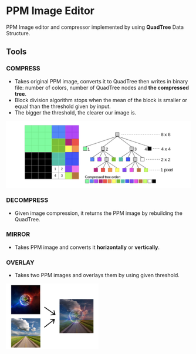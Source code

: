 # PPM Image Editor
PPM Image editor and compressor implemented by using **QuadTree** Data Structure. 

## Tools
  ### COMPRESS
   - Takes original PPM image, converts it to QuadTree then writes in binary file: number of colors, number of QuadTree nodes and **the compressed tree**.
   - Block division algorithm stops when the mean of the block is smaller or equal than the threshold given by input.
   - The bigger the threshold, the clearer our image is.
   
   <img src = "quadtree_example.jpg" align="center" />

 ### DECOMPRESS
   - Given image compression, it returns the PPM image by rebuilding the QuadTree.
   
 ### MIRROR
   - Takes PPM image and converts it **horizontally** or **vertically**.
   
 ### OVERLAY
   - Takes two PPM images and overlays them by using given threshold.
   
   <img src = "overlay_example.JPEG" align="center" width="50%" height="50%" />
